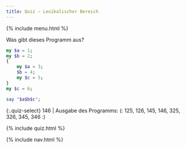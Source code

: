 ```yaml
---
title: Quiz — Lexikalischer Bereich
---
```


{% include menu.html %}

Was gibt dieses Programm aus?

```raku
my $a = 1;
my $b = 2;
{
    my $a = 3;
    $b = 4;
    my $c = 5;
}
my $c = 6;

say "$a$b$c";
```

{:.quiz-select}
146 | Ausgabe des Programms: (: 125, 126, 145, 146, 325, 326, 345, 346 :)

{% include quiz.html %}

{% include nav.html %}